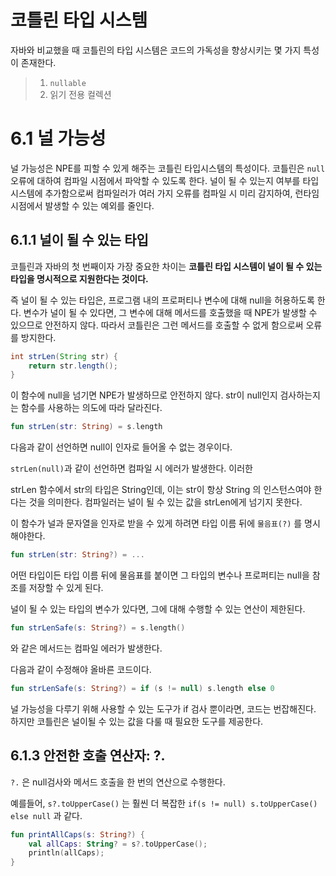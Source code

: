 # 코틀린 타입 시스템

자바와 비교했을 때 코틀린의 타입 시스템은 코드의 가독성을 향상시키는 몇 가지 특성이 존재한다.
> 1. `nullable`
> 2. 읽기 전용 컬렉션

# 6.1 널 가능성
널 가능성은 NPE를 피할 수 있게 해주는 코틀린 타입시스템의 특성이다. 코틀린은 `null` 오류에 대하여 컴파일 시점에서 파악할 수 있도록 한다. 널이 될 수 있는지 여부를 타입 시스템에 추가함으로써 컴파일러가 여러 가지 오류를 컴파일 시 미리 감지하여, 런타임 시점에서 발생할 수 있는 예외를 줄인다.

## 6.1.1 널이 될 수 있는 타입
코틀린과 자바의 첫 번째이자 가장 중요한 차이는 __코틀린 타입 시스템이 널이 될 수 있는 타입을 명시적으로 지원한다는 것이다.__

즉 널이 될 수 있는 타입은, 프로그램 내의 프로퍼티나 변수에 대해 null을 허용하도록 한다. 변수가 널이 될 수 있다면, 그 변수에 대해 메서드를 호출했을 때 NPE가 발생할 수 있으므로 안전하지 않다. 따라서 코틀린은 그런 메서드를 호출할 수 없게 함으로써 오류를 방지한다. 

``` java 
int strLen(String str) {
    return str.length();
}
``` 
이 함수에 null을 넘기면 NPE가 발생하므로 안전하지 않다. str이 null인지 검사하는지는 함수를 사용하는 의도에 따라 달라진다.

``` kotlin
fun strLen(str: String) = s.length
```

다음과 같이 선언하면 null이 인자로 들어올 수 없는 경우이다.

`strLen(null)`과 같이 선언하면 컴파일 시 에러가 발생한다. 이러한

strLen 함수에서 str의 타입은 String인데, 이는 str이 항상 String 의 인스턴스여야 한다는 것을 의미한다. 컴파일러는 널이 될 수 있는 값을 strLen에게 넘기지 못한다.

이 함수가 널과 문자열을 인자로 받을 수 있게 하려면 타입 이름 뒤에 `물음표(?)` 를 명시해야한다.

``` kotlin
fun strLen(str: String?) = ...
```
어떤 타입이든 타입 이름 뒤에 물음표를 붙이면 그 타입의 변수나 프로퍼티는 null을 참조를 저장할 수 있게 된다.


널이 될 수 있는 타입의 변수가 있다면, 그에 대해 수행할 수 있는 연산이 제한된다.

``` kotlin
fun strLenSafe(s: String?) = s.length()
```
와 같은 메서드는 컴파일 에러가 발생한다. 

다음과 같이 수정해야 올바른 코드이다.

``` kotlin
fun strLenSafe(s: String?) = if (s != null) s.length else 0
```

널 가능성을 다루기 위해 사용할 수 있는 도구가 if 검사 뿐이라면, 코드는 번잡해진다. 하지만 코틀린은 널이될 수 있는 값을 다룰 때 필요한 도구를 제공한다.

## 6.1.3 안전한 호출 연산자: ?.
`?.` 은 null검사와 메서드 호출을 한 번의 연산으로 수행한다.

예를들어, `s?.toUpperCase()` 는 훨씬 더 복잡한 `if(s != null) s.toUpperCase() else null` 과 같다.

``` kotlin
fun printAllCaps(s: String?) {
    val allCaps: String? = s?.toUpperCase();
    println(allCaps);
}
``` 